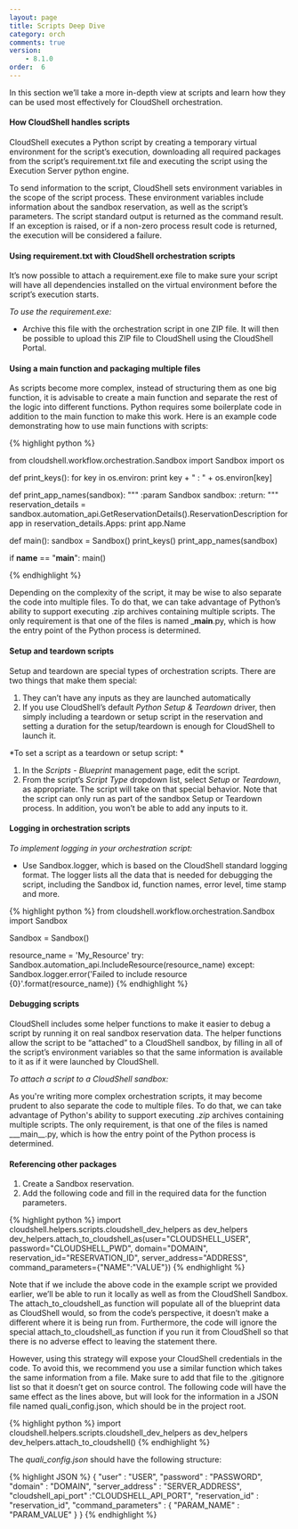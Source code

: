 ```yaml
---
layout: page
title: Scripts Deep Dive
category: orch
comments: true
version: 
    - 8.1.0
order:  6
---
```


In this section we’ll take a more in-depth view at scripts and learn how they can be used most effectively for CloudShell orchestration.

#### How CloudShell handles scripts

CloudShell executes a Python script by creating a temporary virtual environment for the script’s execution, downloading all required packages from the script’s requirement.txt file and executing the script using the Execution Server python engine. 

To send information to the script, CloudShell sets environment variables in the scope of the script process. These environment variables include information about the sandbox reservation, as well as the script’s parameters. The script standard output is returned as the command result. If an exception is raised, or if a non-zero process result code is returned, the execution will be considered a failure.


#### Using requirement.txt with CloudShell orchestration scripts

It’s now possible to attach a requirement.exe file to make sure your script will have all dependencies installed on the virtual environment before the script’s execution starts. 

*To use the requirement.exe:*
* Archive this file with the orchestration script in one ZIP file. It will then be possible to upload this ZIP file to CloudShell using the CloudShell Portal.

#### Using a main function and packaging multiple files

As scripts become more complex, instead of structuring them as one big function, it is advisable to create a main function and separate the rest of the logic into different functions. Python requires some boilerplate code in addition to the main function to make this work. Here is an example code demonstrating how to use main functions with scripts:

{% highlight python %}

from cloudshell.workflow.orchestration.Sandbox import Sandbox
import os

def print_keys():
    for key in os.environ:
        print key + " : " + os.environ[key]

def print_app_names(sandbox):
    """
    :param Sandbox sandbox:
    :return:
    """
    reservation_details = sandbox.automation_api.GetReservationDetails().ReservationDescription
    for app in reservation_details.Apps:
        print app.Name

def main():
    sandbox = Sandbox()
    print_keys()
    print_app_names(sandbox)

if __name__ == "__main__":
    main()

{% endhighlight %}

Depending on the complexity of the script, it may be wise to also separate the code into multiple files. To do that, we can take advantage of Python’s ability to support executing .zip archives containing multiple scripts. The only requirement is that one of the files is named ___main__.py, which is how the entry point of the Python process is determined.

#### Setup and teardown scripts

Setup and teardown are special types of orchestration scripts. There are two things that make them special:
1. They can’t have any inputs as they are launched automatically
2. If you use CloudShell’s default *Python Setup & Teardown* driver, then simply including a teardown or setup script in the reservation and setting a duration for the setup/teardown is enough for CloudShell to launch it.

*To set a script as a teardown or setup script: *

1. In the *Scripts - Blueprint* management page, edit the script. 
2. From the script’s *Script Type* dropdown list, select *Setup* or *Teardown*, as appropriate.
The script will take on that special behavior. Note that the script can only run as part of the sandbox Setup or Teardown process. In addition, you won’t be able to add any inputs to it.

#### Logging in orchestration scripts
*To implement logging in your orchestration script:*

* Use Sandbox.logger, which is based on the CloudShell standard logging format. 
The logger lists all the data that is needed for debugging the script, including the Sandbox id, function names, error level, time stamp and more.


{% highlight python %}
from cloudshell.workflow.orchestration.Sandbox import Sandbox

Sandbox = Sandbox()

resource_name = 'My_Resource'
try:
    Sandbox.automation_api.IncludeResource(resource_name)
except:
    Sandbox.logger.error('Failed to include resource {0}'.format(resource_name))
{% endhighlight %}

#### Debugging scripts

CloudShell includes some helper functions to make it easier to debug a script by running it on real sandbox reservation data. The helper functions allow the script to be “attached” to a CloudShell sandbox, by filling in all of the script’s environment variables so that the same information is available to it as if it were launched by CloudShell.

*To attach a script to a CloudShell sandbox:*


As you're writing more complex orchestration scripts, it may become prudent to also separate
the code to multiple files. To do that, we can take advantage of Python's ability to support executing _.zip_ archives
containing multiple scripts. The only requirement, is that one of the files is named _\_\_main\_\_.py, which is how
the entry point of the Python process is determined.

#### Referencing other packages

1. Create a Sandbox reservation. 
2. Add the following code and fill in the required data for the function parameters.

{% highlight python %}
import cloudshell.helpers.scripts.cloudshell_dev_helpers as dev_helpers
dev_helpers.attach_to_cloudshell_as(user="CLOUDSHELL_USER", password="CLOUDSHELL_PWD", domain="DOMAIN",
                                    reservation_id="RESERVATION_ID", server_address="ADDRESS", command_parameters={"NAME":"VALUE"})
{% endhighlight %}


Note that if we include the above code in the example script we provided earlier, we’ll be able to run it locally as well as from the CloudShell Sandbox. The attach_to_cloudshell_as function will populate all of the blueprint data as CloudShell would, so from the code’s perspective, it doesn’t make a different where it is being run from. Furthermore, the code will ignore the special attach_to_cloudshell_as function if you run it from CloudShell so that there is no adverse effect to leaving the statement there.


However, using this strategy will expose your CloudShell credentials in the code. To avoid this, we recommend you use a similar function which takes the same information from a file. Make sure to add that file to the .gitignore list so that it doesn’t get on source control. The following code will have the same effect as the lines above, but will look for the information in a JSON file named quali_config.json, which should be in the project root.

{% highlight python %}
import cloudshell.helpers.scripts.cloudshell_dev_helpers as dev_helpers
dev_helpers.attach_to_cloudshell()
{% endhighlight %}

The _quali_config.json_ should have the following structure:

{% highlight JSON %}
{
    "user" : "USER",
    "password" : "PASSWORD",
    "domain" : "DOMAIN",
    "server_address" : "SERVER_ADDRESS",
    "cloudshell_api_port" :"CLOUDSHELL_API_PORT",
    "reservation_id" : "reservation_id",
    "command_parameters" : { "PARAM_NAME" : "PARAM_VALUE"    }
}
{% endhighlight %}
